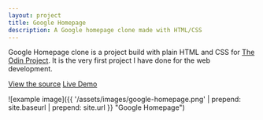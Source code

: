 ```yaml
---
layout: project
title: Google Homepage
description: A Google homepage clone made with HTML/CSS
---
```


Google Homepage clone is a project build with plain HTML and CSS for [The Odin Project](https://theodinproject.com).
It is the very first project I have done for the web development.

<a href="https://github.com/sejego/google-homepage"><span class="label">View the source</span></a>
<a href="https://sejego.github.io/google-homepage/"><span class="label">Live Demo</span></a>

![example image]({{ '/assets/images/google-homepage.png' | prepend: site.baseurl | prepend: site.url }} "Google Homepage")
